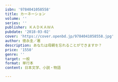 ```yaml
---
isbn: '9784041058558'
title: カーネーション
volume: ''
series: ''
publisher: ＫＡＤＫＡＷＡ
pubdate: '2018-03-02'
cover: 'https://cover.openbd.jp/9784041058558.jpg'
author: 徳永圭／著
description: あなたは母親を忘れることができますか？
price: '1550'
genre: ''
target: 一般
format: 単行本
content: 日本文学、小説・物語

---
```

